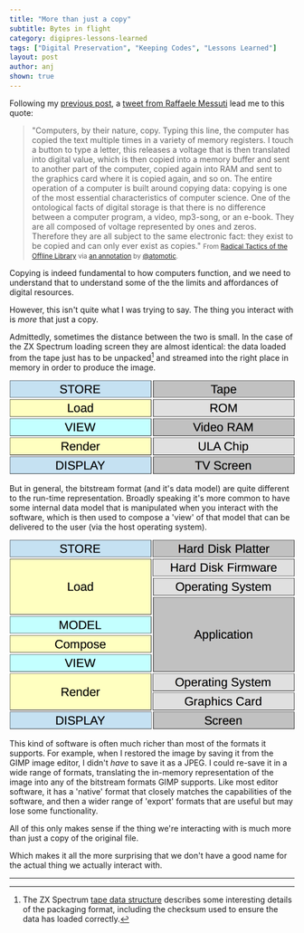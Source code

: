 ```yaml
---
title: "More than just a copy"
subtitle: Bytes in flight
category: digipres-lessons-learned
tags: ["Digital Preservation", "Keeping Codes", "Lessons Learned"]
layout: post
author: anj
shown: true
---
```


Following my [previous post](/2017/04/19/access-starts-with-loading/), a [tweet from Raffaele Messuti](https://twitter.com/atomotic/status/854982711076950017) lead me to this quote:

> "Computers, by their nature, copy. Typing this line, the computer has copied the text multiple times in a variety of memory registers. I touch a button to type a letter, this releases a voltage that is then translated into digital value, which is then copied into a memory buffer and sent to another part of the computer, copied again into RAM and sent to the graphics card where it is copied again, and so on. The entire operation of a computer is built around copying data: copying is one of the most essential characteristics of computer science. One of the ontological facts of digital storage is that there is no difference between a computer program, a video, mp3-song, or an e-book. They are all composed of voltage represented by ones and zeros. Therefore they are all subject to the same electronic fact: they exist to be copied and can only ever exist as copies."
> <small>From [Radical Tactics of the Offline Library](http://networkcultures.org/wp-content/uploads/2014/06/NN07_complete.pdf) via [an annotation](https://via.hypothes.is/http://networkcultures.org/wp-content/uploads/2014/06/NN07_complete.pdf#annotations:N5kgkCWnEeeWyJNvazzkJg) by [@atomotic](https://twitter.com/atomotic/status/854982711076950017).</small>

Copying is indeed fundamental to how computers function, and we need to understand that to understand some of the the limits and affordances of digital resources.

However, this isn't quite what I was trying to say. The thing you interact with is *more* that just a copy.

Admittedly, sometimes the distance between the two is small. In the case of the ZX Spectrum loading screen they are almost identical: the data loaded from the tape just has to be unpacked[^1] and streamed into the right place in memory in order to produce the image. 

![Schematic of how a ZX Spectrum loading scheme works.](/digipres-lessons-learned/images/access-layers-spectrum.png)

But in general, the bitstream format (and it's data model) are quite different to the run-time representation. Broadly speaking it's more common to have some internal data model that is manipulated when you interact with the software, which is then used to compose a 'view' of that model that can be delivered to the user (via the host operating system).

![Schematic of how a modern software application usually works.](/digipres-lessons-learned/images/access-layers-modern.png)

This kind of software is often much richer than most of the formats it supports. For example, when I restored the image by saving it from the GIMP image editor, I didn't *have* to save it as a JPEG. I could re-save it in a wide range of formats, translating the in-memory representation of the image into any of the bitstream formats GIMP supports. Like most editor software, it has a 'native' format that closely matches the capabilities of the software, and then a wider range of 'export' formats that are useful but may lose some functionality.

All of this only makes sense if the thing we're interacting with is much more than just a copy of the original file. 

Which makes it all the more surprising that we don't have a good name for the actual thing we actually interact with.

----

[^1]: The ZX Spectrum [tape data structure](http://www.shadowmagic.org.uk/cssfaq/reference/48kreference.htm#TapeDataStructure) describes some interesting details of the packaging format, including the checksum used to ensure the data has loaded correctly.
